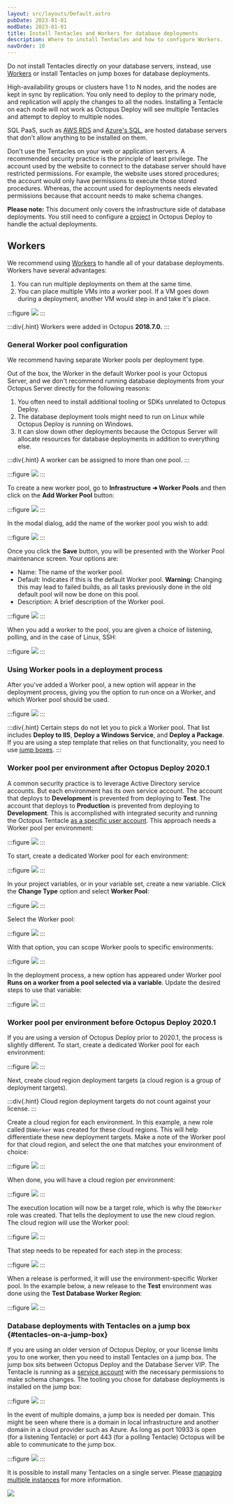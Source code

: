 ```yaml
---
layout: src/layouts/Default.astro
pubDate: 2023-01-01
modDate: 2023-01-01
title: Install Tentacles and Workers for database deployments
description: Where to install Tentacles and how to configure Workers.
navOrder: 10
---
```


Do not install Tentacles directly on your database servers, instead, use [Workers](/docs/infrastructure/workers) or install Tentacles on jump boxes for database deployments.

High-availability groups or clusters have 1 to N nodes, and the nodes are kept in sync by replication.  You only need to deploy to the primary node, and replication will apply the changes to all the nodes.  Installing a Tentacle on each node will not work as Octopus Deploy will see multiple Tentacles and attempt to deploy to multiple nodes.

SQL PaaS, such as [AWS RDS](https://aws.amazon.com/rds/) and [Azure's SQL](https://azure.microsoft.com/en-us/services/sql-database/), are hosted database servers that don't allow anything to be installed on them.

Don't use the Tentacles on your web or application servers.  A recommended security practice is the principle of least privilege. The account used by the website to connect to the database server should have restricted permissions. For example, the website uses stored procedures; the account would only have permissions to execute those stored procedures. Whereas, the account used for deployments needs elevated permissions because that account needs to make schema changes.

**Please note:** This document only covers the infrastructure side of database deployments.  You still need to configure a [project](/docs/projects) in Octopus Deploy to handle the actual deployments.  

## Workers

We recommend using [Workers](/docs/infrastructure/workers) to handle all of your database deployments.  Workers have several advantages:

1. You can run multiple deployments on them at the same time.
2. You can place multiple VMs into a worker pool.  If a VM goes down during a deployment, another VM would step in and take it's place.

:::figure
![](/docs/deployments/databases/configuration/images/standard-database-worker-pool.png)
:::

:::div{.hint}
Workers were added in Octopus **2018.7.0.**
:::

### General Worker pool configuration

We recommend having separate Worker pools per deployment type. 

Out of the box, the Worker in the default Worker pool is your Octopus Server, and we don't recommend running database deployments from your Octopus Server directly for the following reasons:

1. You often need to install additional tooling or SDKs unrelated to Octopus Deploy.
2. The database deployment tools might need to run on Linux while Octopus Deploy is running on Windows.
3. It can slow down other deployments because the Octopus Server will allocate resources for database deployments in addition to everything else.

:::div{.hint}
A worker can be assigned to more than one pool.
:::

:::figure
![](/docs/deployments/databases/configuration/images/worker-pools-per-usage.png)
:::

To create a new worker pool, go to **Infrastructure ➜ Worker Pools** and then click on the **Add Worker Pool** button:

:::figure
![](/docs/deployments/databases/configuration/images/add-worker-pool.png)
:::

In the modal dialog, add the name of the worker pool you wish to add:

:::figure
![](/docs/deployments/databases/configuration/images/add-worker-pool-modal.png)
:::

Once you click the **Save** button, you will be presented with the Worker Pool maintenance screen.  Your options are:

- Name: The name of the worker pool.
- Default: Indicates if this is the default Worker pool.  **Warning:** Changing this may lead to failed builds, as all tasks previously done in the old default pool will now be done on this pool. 
- Description: A brief description of the Worker pool.

:::figure
![](/docs/deployments/databases/configuration/images/worker-pool-edit-dialog.png)
:::

When you add a worker to the pool, you are given a choice of listening, polling, and in the case of Linux, SSH:

:::figure
![](/docs/deployments/databases/configuration/images/add-worker-to-pool.png)
:::

### Using Worker pools in a deployment process

After you've added a Worker pool, a new option will appear in the deployment process, giving you the option to run once on a Worker, and which Worker pool should be used.

:::figure
![](/docs/deployments/databases/configuration/images/use-worker-in-deployment-process.png)
:::

:::div{.hint}
Certain steps do not let you to pick a Worker pool.  That list includes **Deploy to IIS**, **Deploy a Windows Service**, and **Deploy a Package**.  If you are using a step template that relies on that functionality, you need to use [jump boxes](#tentacles-on-a-jump-box).
:::

### Worker pool per environment after Octopus Deploy 2020.1

A common security practice is to leverage Active Directory service accounts.  But each environment has its own service account.  The account that deploys to **Development** is prevented from deploying to **Test**.  The account that deploys to **Production** is prevented from deploying to **Development**.  This is accomplished with integrated security and running the Octopus Tentacle [as a specific user account](/docs/infrastructure/deployment-targets/tentacle/windows/running-tentacle-under-a-specific-user-account).  This approach needs a Worker pool per environment:

:::figure
![](/docs/deployments/databases/configuration/images/worker-pool-per-environment.png)
:::

To start, create a dedicated Worker pool for each environment:

:::figure
![](/docs/deployments/databases/configuration/images/environment-specific-worker-pools.png)
:::

In your project variables, or in your variable set, create a new variable.  Click the **Change Type** option and select **Worker Pool**:

:::figure
![](/docs/deployments/databases/configuration/images/worker-pool-variable-type.png)
:::

Select the Worker pool:

:::figure
![](/docs/deployments/databases/configuration/images/worker-pool-variable-type-selection.png)
:::

With that option, you can scope Worker pools to specific environments:

:::figure
![](/docs/deployments/databases/configuration/images/worker-pool-variable-per-environment.png)
:::

In the deployment process, a new option has appeared under Worker pool **Runs on a worker from a pool selected via a variable**.  Update the desired steps to use that variable:

:::figure
![](/docs/deployments/databases/configuration/images/use-worker-pool-variable.png)
:::

### Worker pool per environment before Octopus Deploy 2020.1

If you are using a version of Octopus Deploy prior to 2020.1, the process is slightly different. To start, create a dedicated Worker pool for each environment:

:::figure
![](/docs/deployments/databases/configuration/images/environment-specific-worker-pools.png)
:::

Next, create cloud region deployment targets (a cloud region is a group of deployment targets).

:::div{.hint}
Cloud region deployment targets do not count against your license.
:::

Create a cloud region for each environment.  In this example, a new role called `DbWorker` was created for these cloud regions. This will help differentiate these new deployment targets.  Make a note of the Worker pool for that cloud region, and select the one that matches your environment of choice:

:::figure
![](/docs/deployments/databases/configuration/images/create-cloud-region.png)
:::

When done, you will have a cloud region per environment:

:::figure
![](/docs/deployments/databases/configuration/images/environment-cloud-regions.png)
:::

The execution location will now be a target role, which is why the `DbWorker` role was created.  That tells the deployment to use the new cloud region.  The cloud region will use the Worker pool:

:::figure
![](/docs/deployments/databases/configuration/images/cloud-region-execution-location.png)
:::

That step needs to be repeated for each step in the process:

:::figure
![](/docs/deployments/databases/configuration/images/process-with-cloud-region-targets.png)
:::

When a release is performed, it will use the environment-specific Worker pool.  In the example below, a new release to the **Test** environment was done using the **Test Database Worker Region**:

:::figure
![](/docs/deployments/databases/configuration/images/release-with-cloud-region.png)
:::

### Database deployments with Tentacles on a jump box {#tentacles-on-a-jump-box}

If you are using an older version of Octopus Deploy, or your license limits you to one worker, then you need to install Tentacles on a jump box.  The jump box sits between Octopus Deploy and the Database Server VIP.  The Tentacle is running as a [service account](/docs/infrastructure/deployment-targets/tentacle/windows/running-tentacle-under-a-specific-user-account) with the necessary permissions to make schema changes.  The tooling you chose for database deployments is installed on the jump box:

:::figure
![](/docs/deployments/databases/configuration/images/database-with-jump-box.png)
:::

In the event of multiple domains, a jump box is needed per domain.  This might be seen where there is a domain in local infrastructure and another domain in a cloud provider such as Azure. As long as port 10933 is open (for a listening Tentacle) or port 443 (for a polling Tentacle) Octopus will be able to communicate to the jump box.

:::figure
![](/docs/deployments/databases/configuration/images/database-jump-box-multiple-domains.png)
:::

It is possible to install many Tentacles on a single server.  Please [managing multiple instances](/docs/administration/managing-infrastructure/managing-multiple-instances) for more information.  

![](/docs/deployments/databases/configuration/images/database-jump-box-multiple-tentacles.png)